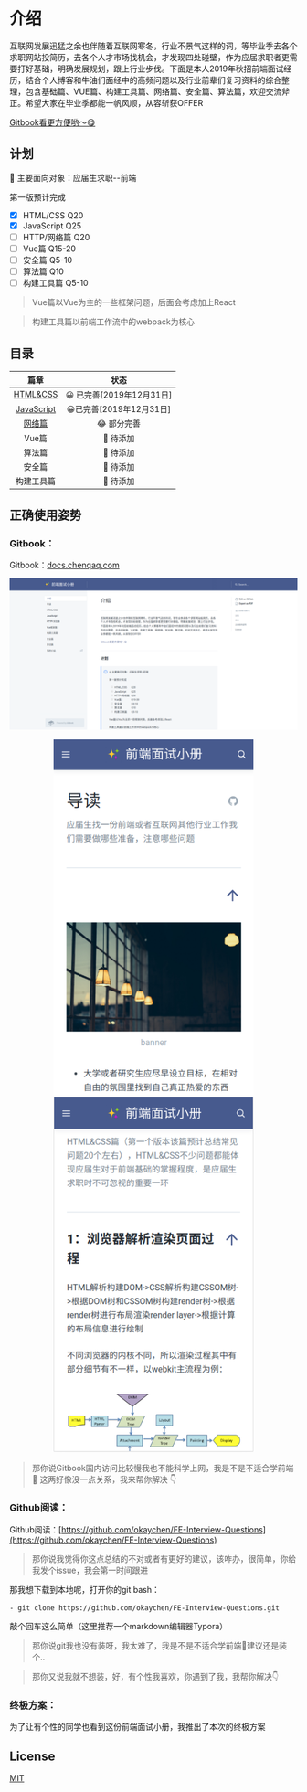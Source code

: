 # 介绍

互联网发展迅猛之余也伴随着互联网寒冬，行业不景气这样的词，等毕业季去各个求职网站投简历，去各个人才市场找机会，才发现四处碰壁，作为应届求职者更需要打好基础，明确发展规划，跟上行业步伐。下面是本人2019年秋招前端面试经历，结合个人博客和牛油们面经中的高频问题以及行业前辈们复习资料的综合整理，包含基础篇、VUE篇、构建工具篇、网络篇、安全篇、算法篇，欢迎交流斧正。希望大家在毕业季都能一帆风顺，从容斩获OFFER

[Gitbook看更方便哟～😋](https://docs.chenqaq.com/)

## 计划

🤤 主要面向对象：应届生求职--前端

第一版预计完成

* [x] HTML/CSS Q20       
* [x] JavaScript Q25
* [ ] HTTP/网络篇 Q20   
* [ ] Vue篇 Q15-20                    
* [ ] 安全篇 Q5-10               
* [ ] 算法篇 Q10               
* [ ] 构建工具篇 Q5-10       

> Vue篇以Vue为主的一些框架问题，后面会考虑加上React

> 构建工具篇以前端工作流中的webpack为核心

## 目录

| 篇章 | 状态 |
| :---: | :---: |
| [HTML&CSS](https://github.com/okaychen/FE-Interview-Questions/blob/master/interview/foundation/basis.md) | 😀 已完善[2019年12月31日] |
| [JavaScript](https://github.com/okaychen/FE-Interview-Questions/blob/master/interview/foundation/JavaScript.md) | 😀已完善[2019年12月31日] |
| [网络篇](https://github.com/okaychen/FE-Interview-Questions/blob/master/interview/advanced/network.md) | 😂 部分完善 |
| Vue篇 | 🤔 待添加 |
| 算法篇 | 🤔 待添加 |
| 安全篇 | 🤔 待添加 |
| 构建工具篇 | 🤔 待添加 |

## 正确使用姿势

### Gitbook：

Gitbook：[docs.chenqaq.com](https://docs.chenqaq.com/)


![](.gitbook/assets/image%20%2812%29.png)

<p align="center">
  <img src=".gitbook/assets/image%20%288%29.png" width="350" alt="" />
  <img src=".gitbook/assets/image%20%2811%29.png" width="350" alt="" />
</p>

> 那你说Gitbook国内访问比较慢我也不能科学上网，我是不是不适合学前端 🤣 这两好像没一点关系，我来帮你解决 👇

### Github阅读：

Github阅读：[https://github.com/okaychen/FE-Interview-Questions](https://github.com/okaychen/FE-Interview-Questions)

> 那你说我觉得你这点总结的不对或者有更好的建议，该咋办，很简单，你给我发个issue，我会第一时间跟进

那我想下载到本地呢，打开你的git bash：
```
- git clone https://github.com/okaychen/FE-Interview-Questions.git
```
敲个回车这么简单（这里推荐一个markdown编辑器Typora）

> 那你说git我也没有装呀，我太难了，我是不是不适合学前端🤣建议还是装个..

> 那你又说我就不想装，好，有个性我喜欢，你遇到了我，我帮你解决👇 

### 终极方案：

为了让有个性的同学也看到这份前端面试小册，我推出了本次的终极方案


## License

[MIT](https://github.com/okaychen/FE-Interview-Questions/blob/master/LICENSE)
